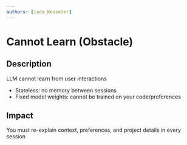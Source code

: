 ```yaml
---
authors: [lada_kesseler]
---
```


# Cannot Learn (Obstacle)

## Description
LLM cannot learn from user interactions
- Stateless: no memory between sessions
- Fixed model weights: cannot be trained on your code/preferences

## Impact
You must re-explain context, preferences, and project details in every session
